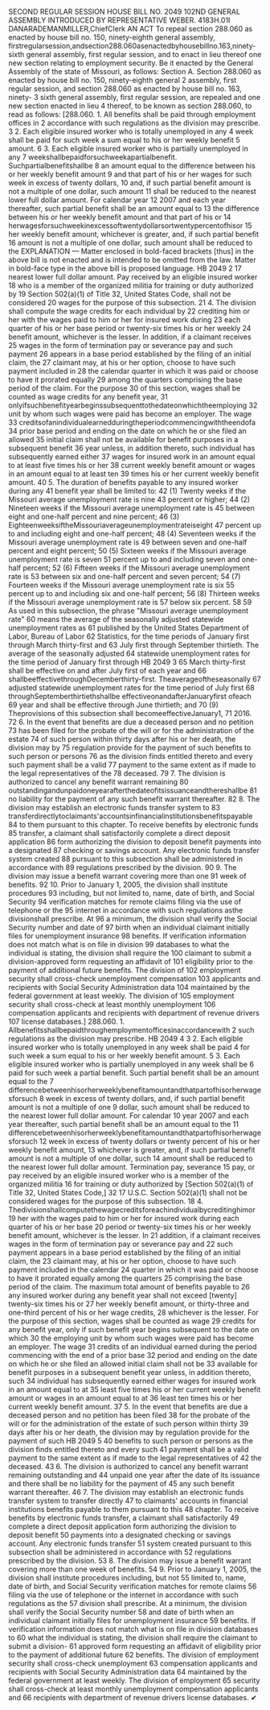 SECOND REGULAR SESSION
HOUSE BILL NO. 2049
102ND GENERAL ASSEMBLY
INTRODUCED BY REPRESENTATIVE WEBER.
4183H.01I DANARADEMANMILLER,ChiefClerk
AN ACT
To repeal section 288.060 as enacted by house bill no. 150, ninety-eighth general assembly,
firstregularsession,andsection288.060asenactedbyhousebillno.163,ninety-sixth
general assembly, first regular session, and to enact in lieu thereof one new section
relating to employment security.
Be it enacted by the General Assembly of the state of Missouri, as follows:
Section A. Section 288.060 as enacted by house bill no. 150, ninety-eighth general
2 assembly, first regular session, and section 288.060 as enacted by house bill no. 163, ninety-
3 sixth general assembly, first regular session, are repealed and one new section enacted in lieu
4 thereof, to be known as section 288.060, to read as follows:
[288.060. 1. All benefits shall be paid through employment offices in
2 accordance with such regulations as the division may prescribe.
3 2. Each eligible insured worker who is totally unemployed in any
4 week shall be paid for such week a sum equal to his or her weekly benefit
5 amount.
6 3. Each eligible insured worker who is partially unemployed in any
7 weekshallbepaidforsuchweekapartialbenefit. Suchpartialbenefitshallbe
8 an amount equal to the difference between his or her weekly benefit amount
9 and that part of his or her wages for such week in excess of twenty dollars,
10 and, if such partial benefit amount is not a multiple of one dollar, such amount
11 shall be reduced to the nearest lower full dollar amount. For calendar year
12 2007 and each year thereafter, such partial benefit shall be an amount equal to
13 the difference between his or her weekly benefit amount and that part of his or
14 herwagesforsuchweekinexcessoftwentydollarsortwentypercentofhisor
15 her weekly benefit amount, whichever is greater, and, if such partial benefit
16 amount is not a multiple of one dollar, such amount shall be reduced to the
EXPLANATION — Matter enclosed in bold-faced brackets [thus] in the above bill is not enacted and is
intended to be omitted from the law. Matter in bold-face type in the above bill is proposed language.
HB 2049 2
17 nearest lower full dollar amount. Pay received by an eligible insured worker
18 who is a member of the organized militia for training or duty authorized by
19 Section 502(a)(1) of Title 32, United States Code, shall not be considered
20 wages for the purpose of this subsection.
21 4. The division shall compute the wage credits for each individual by
22 crediting him or her with the wages paid to him or her for insured work during
23 each quarter of his or her base period or twenty-six times his or her weekly
24 benefit amount, whichever is the lesser. In addition, if a claimant receives
25 wages in the form of termination pay or severance pay and such payment
26 appears in a base period established by the filing of an initial claim, the
27 claimant may, at his or her option, choose to have such payment included in
28 the calendar quarter in which it was paid or choose to have it prorated equally
29 among the quarters comprising the base period of the claim. For the purpose
30 of this section, wages shall be counted as wage credits for any benefit year,
31 onlyifsuchbenefityearbeginssubsequenttothedateonwhichtheemploying
32 unit by whom such wages were paid has become an employer. The wage
33 creditsofanindividualearnedduringtheperiodcommencingwiththeendofa
34 prior base period and ending on the date on which he or she filed an allowed
35 initial claim shall not be available for benefit purposes in a subsequent benefit
36 year unless, in addition thereto, such individual has subsequently earned either
37 wages for insured work in an amount equal to at least five times his or her
38 current weekly benefit amount or wages in an amount equal to at least ten
39 times his or her current weekly benefit amount.
40 5. The duration of benefits payable to any insured worker during any
41 benefit year shall be limited to:
42 (1) Twenty weeks if the Missouri average unemployment rate is nine
43 percent or higher;
44 (2) Nineteen weeks if the Missouri average unemployment rate is
45 between eight and one-half percent and nine percent;
46 (3) EighteenweeksiftheMissouriaverageunemploymentrateiseight
47 percent up to and including eight and one-half percent;
48 (4) Seventeen weeks if the Missouri average unemployment rate is
49 between seven and one-half percent and eight percent;
50 (5) Sixteen weeks if the Missouri average unemployment rate is seven
51 percent up to and including seven and one-half percent;
52 (6) Fifteen weeks if the Missouri average unemployment rate is
53 between six and one-half percent and seven percent;
54 (7) Fourteen weeks if the Missouri average unemployment rate is six
55 percent up to and including six and one-half percent;
56 (8) Thirteen weeks if the Missouri average unemployment rate is
57 below six percent.
58
59 As used in this subsection, the phrase "Missouri average unemployment rate"
60 means the average of the seasonally adjusted statewide unemployment rates as
61 published by the United States Department of Labor, Bureau of Labor
62 Statistics, for the time periods of January first through March thirty-first and
63 July first through September thirtieth. The average of the seasonally adjusted
64 statewide unemployment rates for the time period of January first through
HB 2049 3
65 March thirty-first shall be effective on and after July first of each year and
66 shallbeeffectivethroughDecemberthirty-first. Theaverageoftheseasonally
67 adjusted statewide unemployment rates for the time period of July first
68 throughSeptemberthirtiethshallbe effectiveonandafterJanuaryfirst ofeach
69 year and shall be effective through June thirtieth; and
70 (9) Theprovisions of this subsection shall becomeeffectiveJanuary1,
71 2016.
72 6. In the event that benefits are due a deceased person and no petition
73 has been filed for the probate of the will or for the administration of the estate
74 of such person within thirty days after his or her death, the division may by
75 regulation provide for the payment of such benefits to such person or persons
76 as the division finds entitled thereto and every such payment shall be a valid
77 payment to the same extent as if made to the legal representatives of the
78 deceased.
79 7. The division is authorized to cancel any benefit warrant remaining
80 outstandingandunpaidoneyearafterthedateofitsissuanceandthereshallbe
81 no liability for the payment of any such benefit warrant thereafter.
82 8. The division may establish an electronic funds transfer system to
83 transferdirectlytoclaimants'accountsinfinancialinstitutionsbenefitspayable
84 to them pursuant to this chapter. To receive benefits by electronic funds
85 transfer, a claimant shall satisfactorily complete a direct deposit application
86 form authorizing the division to deposit benefit payments into a designated
87 checking or savings account. Any electronic funds transfer system created
88 pursuant to this subsection shall be administered in accordance with
89 regulations prescribed by the division.
90 9. The division may issue a benefit warrant covering more than one
91 week of benefits.
92 10. Prior to January 1, 2005, the division shall institute procedures
93 including, but not limited to, name, date of birth, and Social Security
94 verification matches for remote claims filing via the use of telephone or the
95 internet in accordance with such regulations asthe divisionshall prescribe. At
96 a minimum, the division shall verify the Social Security number and date of
97 birth when an individual claimant initially files for unemployment insurance
98 benefits. If verification information does not match what is on file in division
99 databases to what the individual is stating, the division shall require the
100 claimant to submit a division-approved form requesting an affidavit of
101 eligibility prior to the payment of additional future benefits. The division of
102 employment security shall cross-check unemployment compensation
103 applicants and recipients with Social Security Administration data
104 maintained by the federal government at least weekly. The division of
105 employment security shall cross-check at least monthly unemployment
106 compensation applicants and recipients with department of revenue drivers
107 license databases.]
288.060. 1. Allbenefitsshallbepaidthroughemploymentofficesinaccordancewith
2 such regulations as the division may prescribe.
HB 2049 4
3 2. Each eligible insured worker who is totally unemployed in any week shall be paid
4 for such week a sum equal to his or her weekly benefit amount.
5 3. Each eligible insured worker who is partially unemployed in any week shall be
6 paid for such week a partial benefit. Such partial benefit shall be an amount equal to the
7 differencebetweenhisorherweeklybenefitamountandthatpartofhisorherwagesforsuch
8 week in excess of twenty dollars, and, if such partial benefit amount is not a multiple of one
9 dollar, such amount shall be reduced to the nearest lower full dollar amount. For calendar
10 year 2007 and each year thereafter, such partial benefit shall be an amount equal to the
11 differencebetweenhisorherweeklybenefitamountandthatpartofhisorherwagesforsuch
12 week in excess of twenty dollars or twenty percent of his or her weekly benefit amount,
13 whichever is greater, and, if such partial benefit amount is not a multiple of one dollar, such
14 amount shall be reduced to the nearest lower full dollar amount. Termination pay, severance
15 pay, or pay received by an eligible insured worker who is a member of the organized militia
16 for training or duty authorized by [Section 502(a)(1) of Title 32, United States Code,] 32
17 U.S.C. Section 502(a)(1) shall not be considered wages for the purpose of this subsection.
18 4. Thedivisionshallcomputethewagecreditsforeachindividualbycreditinghimor
19 her with the wages paid to him or her for insured work during each quarter of his or her base
20 period or twenty-six times his or her weekly benefit amount, whichever is the lesser. In
21 addition, if a claimant receives wages in the form of termination pay or severance pay and
22 such payment appears in a base period established by the filing of an initial claim, the
23 claimant may, at his or her option, choose to have such payment included in the calendar
24 quarter in which it was paid or choose to have it prorated equally among the quarters
25 comprising the base period of the claim. The maximum total amount of benefits payable to
26 any insured worker during any benefit year shall not exceed [twenty] twenty-six times his or
27 her weekly benefit amount, or thirty-three and one-third percent of his or her wage credits,
28 whichever is the lesser. For the purpose of this section, wages shall be counted as wage
29 credits for any benefit year, only if such benefit year begins subsequent to the date on which
30 the employing unit by whom such wages were paid has become an employer. The wage
31 credits of an individual earned during the period commencing with the end of a prior base
32 period and ending on the date on which he or she filed an allowed initial claim shall not be
33 available for benefit purposes in a subsequent benefit year unless, in addition thereto, such
34 individual has subsequently earned either wages for insured work in an amount equal to at
35 least five times his or her current weekly benefit amount or wages in an amount equal to at
36 least ten times his or her current weekly benefit amount.
37 5. In the event that benefits are due a deceased person and no petition has been filed
38 for the probate of the will or for the administration of the estate of such person within thirty
39 days after his or her death, the division may by regulation provide for the payment of such
HB 2049 5
40 benefits to such person or persons as the division finds entitled thereto and every such
41 payment shall be a valid payment to the same extent as if made to the legal representatives of
42 the deceased.
43 6. The division is authorized to cancel any benefit warrant remaining outstanding and
44 unpaid one year after the date of its issuance and there shall be no liability for the payment of
45 any such benefit warrant thereafter.
46 7. The division may establish an electronic funds transfer system to transfer directly
47 to claimants' accounts in financial institutions benefits payable to them pursuant to this
48 chapter. To receive benefits by electronic funds transfer, a claimant shall satisfactorily
49 complete a direct deposit application form authorizing the division to deposit benefit
50 payments into a designated checking or savings account. Any electronic funds transfer
51 system created pursuant to this subsection shall be administered in accordance with
52 regulations prescribed by the division.
53 8. The division may issue a benefit warrant covering more than one week of benefits.
54 9. Prior to January 1, 2005, the division shall institute procedures including, but not
55 limited to, name, date of birth, and Social Security verification matches for remote claims
56 filing via the use of telephone or the internet in accordance with such regulations as the
57 division shall prescribe. At a minimum, the division shall verify the Social Security number
58 and date of birth when an individual claimant initially files for unemployment insurance
59 benefits. If verification information does not match what is on file in division databases to
60 what the individual is stating, the division shall require the claimant to submit a division-
61 approved form requesting an affidavit of eligibility prior to the payment of additional future
62 benefits. The division of employment security shall cross-check unemployment
63 compensation applicants and recipients with Social Security Administration data
64 maintained by the federal government at least weekly. The division of employment
65 security shall cross-check at least monthly unemployment compensation applicants and
66 recipients with department of revenue drivers license databases.
✔